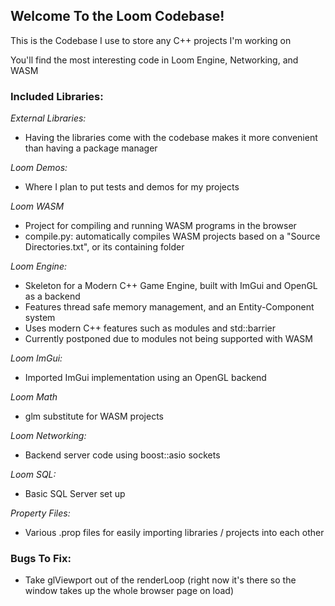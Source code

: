 ## Welcome To the Loom Codebase!

This is the Codebase I use to store any C++ projects I'm working on

You'll find the most interesting code in Loom Engine, Networking, and WASM


### Included Libraries:

*External Libraries:*
- Having the libraries come with the codebase makes it more convenient than having a package manager

*Loom Demos:*
- Where I plan to put tests and demos for my projects

*Loom WASM*
- Project for compiling and running WASM programs in the browser
- compile.py: automatically compiles WASM projects based on a "Source Directories.txt", or its containing folder

*Loom Engine:*
- Skeleton for a Modern C++ Game Engine, built with ImGui and OpenGL as a backend
- Features thread safe memory management, and an Entity-Component system
- Uses modern C++ features such as modules and std::barrier
- Currently postponed due to modules not being supported with WASM

*Loom ImGui:*
- Imported ImGui implementation using an OpenGL backend

*Loom Math*
- glm substitute for WASM projects

*Loom Networking:*
- Backend server code using boost::asio sockets

*Loom SQL:*
- Basic SQL Server set up

*Property Files:*
- Various .prop files for easily importing libraries / projects into each other

### Bugs To Fix:
- Take glViewport out of the renderLoop (right now it's there so the window takes up the whole browser page on load)

